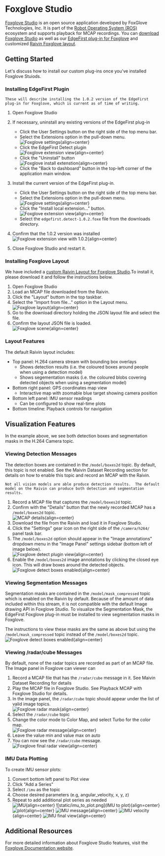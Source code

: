# Foxglove Studio
[Foxglove Studio][foxglove] is an open source application developed by FoxGlove Technologies, Inc.  It is part of the [Robot Operating System (ROS)][ros] ecosystem and supports playback for MCAP recordings.  You can [download Foxglove Studio][foxglove_dl] as well as our [EdgeFirst plug-in for Foxglove][github_edgefirst_dl] and customized [Raivin Foxglove layout](static/Raivin_Foxglove_Layout.json).

## Getting Started
Let's discuss how to install our custom plug-ins once you've installed Foxglove Stuiods.

### Installing EdgeFirst Plugin
```{note}
These will describe installing the 1.0.2 version of the EdgeFirst plug-in for Foxglove, which is current as of time of writing.
```

1. Open Foxglove Studio

2. If necessary, uninstall any existing versions of the EdgeFirst plug-in
   - Click the User Settings button on the right side of the top menu bar.
   - Select the Extensions option in the pull-down menu.  
   ![Foxglove settings](static/foxglove_setting.png){align=center}
   - Click the EdgeFirst Detect plugin  
   ![Foxglove extension view](static/foxglove_extension_view.png){align=center}
   - Click the "Uninstall" button  
   ![Foxglove install extenstion](static/foxglove_install_extenstion.png){align=center}
   - Click the "Back to dashboard" button in the top-left corner of the application main window.

3. Install the current version of the EdgeFirst plug-in.
   - Click the User Settings button on the right side of the top menu bar.
   - Select the Extensions option in the pull-down menu.  
   ![Foxglove settings](static/foxglove_setting.png){align=center}
   - Click the "Install local extension..." button.  
   ![Foxglove extension view](static/foxglove_extension_view.png){align=center}
   - Select the `edgefirst.detect-1.0.2.foxe` file from the downloads directory.

4. Confirm that the 1.0.2 version was installed  
   ![Foxglove extension view with 1.0.2](static/foxglove_extension_view_1.0.2.png){align=center}

5. Close Foxglove Studio and restart it.

### Installing Foxglove Layout
We have included a [custom Raivin Layout for Foxglove Studio](static/Raivin_Foxglove_Layout.json).To install it, please download it and follow the instructions below.

1. Open Foxglove Studio
2. Load an MCAP file downloaded from the Raivin.
3. Click the "Layout" buttom in the top taskbar.
4. Select the "Import from file..." option in the Layout menu.  
   ![Foxglove layout](static/foxglove_layout.png){align=center}
5. Go to the download directory holding the JSON layout file and select the file.
6. Confirm the layout JSON file is loaded.  
   ![Foxglove scene](static/foxglove_scene.png){align=center}

### Layout Features
The default Raivin layout includes:
- Top panel: H.264 camera stream with bounding box overlays
  - Shows detection results (i.e. the coloured boxes around people when using a detection model)
  - Shows segementation masks (i.e. the coloured blobs covering detected objects when using a segmentation model)
- Bottom right panel: GPS coordinates map view
  - Interactive map with zoomable blue target showing camera position
- Bottom left panel: IMU sensor readings
  - Can be configured to show real-time plots
- Bottom timeline: Playback controls for navigation

## Visualization Features
In the example above, we see both detection boxes and segmentation masks in the H.264 Camera topic.

### Viewing Detection Messages
The detection boxes are contained in the `/model/boxes2d` topic.  By default, this topic is not enabled.  See the Maivin Dataset Recording section for details on how to enable this topic and record an MCAP with the Raivin.

```{note}
Not all vision models are able produce detection results.  The default model on the Raivin can produce both detection and segmentation results.
```

1. Record a MCAP file that captures the `/model/boxes2d` topic.
2. Confirm with the "Details" button that the newly recorded MCAP has a `/model/boxes2d` topic.  
   ![MCAP details](static/foxglove_mcap_details.png){align=center}
3. Download the file from the Raivin and load it in Foxglove Studio.
4. Click the "Settings" gear icon on the right side of the `/camera/h264/` panel task bar.
5. The `/model/boxes2d` option should appear in the "Image annotations" dropdown menu in the "Image Panel" settings sidebar (bottom left of image below).  
   ![Foxglove detect plugin view](static/foxglove_detect_plugin_view.png){align=center}
6. Enable the `/model/boxes2d` image annotations by clicking the closed eye icon. This will draw boxes around the detected objects.  
   ![Foxglove detect boxes enabled](static/foxglove_open_box_eye.png){align=center}

### Viewing Segmentation Messages
Segmentation masks are contained in the `/model/mask_compressed` topic which is enabled on the Raivin by default.  Because of the amount of data included within this stream, it is not compatible with the default Image drawing API in Foxglove Studio. To visualize the Segmentation Mask, the EdgeFirst Foxglove plug-in must be installed to view segmentation masks in Foxglove.

The instructions to view these masks are the same as above but using the `/model/mask_compressed` topic instead of the `/model/boxes2d` topic.  
![Foxglove detect boxes enabled](static/foxglove_open_seg_eye.png){align=center}

### Viewing /radar/cube Messages
By default, none of the radar topics are recorded as part of an MCAP file.  The Image panel in Foxglove can viewer can 

1. Record a MCAP file that has the `/radar/cube` message in it. See Maivin Dataset Recording for details
2. Play the MCAP file in Foxglove Studio. See Playback MCAP with Foxglove Studio for details.
3. In the image panel, the `/radar/cube` topic should appear under the list of valid image topics.  
![Foxglove radar mask](static/foxglove_radar_mask.png){align=center}
4. Select the `/radar/cube` topic
5. Change the color mode to Color Map, and select Turbo for the color map.  
![Foxglove radar message](static/foxglove_radar_msg.png){align=center}
6. Leave the value min and value max on auto
7. You can now see the `/radar/cube` message.  
![Foxglove final radar view](static/foxglove_final_radar_view.png){align=center}

### IMU Data Plotting
To create IMU sensor plots:

1. Convert bottom left panel to Plot view
2. Click "Add a Series"
3. Select `/imu` as the topic
4. Choose desired parameters (e.g, angular_velocity, x, y, z)
5. Repeat to add additional plot series as needed  
   ![IMU](static/imu.png){align=center}
   ![static/imu_to_plot.png](IMU to plot){align=center}
   ![plot](static/plot.png){align=center}
   ![IMU message](static/imu_msg.png){align=center}
   ![IMU velocity](static/imu_velocity.png){align=center}
   ![IMU final view](static/imu_final_view.png){align=center}

## Additional Resources

For more detailed information about Foxglove Studio features, visit the [Foxglove Documentation website][foxglove_doc].


[foxglove]: https://foxglove.dev/
[foxglove_dl]: https://foxglove.dev/download
[foxglove_doc]: https://docs.foxglove.dev/docs/introduction/
[github_edgefirst_dl]: https://github.com/MaivinAI/foxglove-edgefirst/releases/latest
[ros]: https://ros.org/